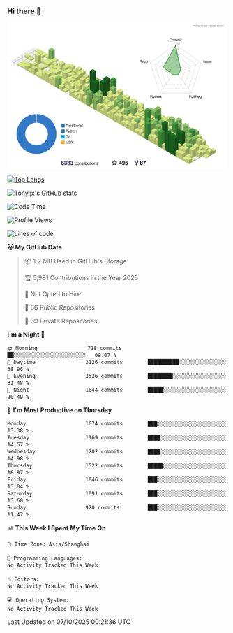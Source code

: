 ### Hi there 👋

![](./profile-3d-contrib/profile-green-animate.svg)

 

[![Top Langs](https://github-readme-stats.vercel.app/api/top-langs/?username=tonyljx)](https://github.com/anuraghazra/github-readme-stats)

![Tonyljx's GitHub stats](https://github-readme-stats.vercel.app/api?username=tonyljx&theme=default&show_icons=true)

 

<!--START_SECTION:waka-->
![Code Time](http://img.shields.io/badge/Code%20Time-1%2C472%20hrs%2049%20mins-blue)

![Profile Views](http://img.shields.io/badge/Profile%20Views-0-blue)

![Lines of code](https://img.shields.io/badge/From%20Hello%20World%20I%27ve%20Written-3.2%20million%20lines%20of%20code-blue)

**🐱 My GitHub Data** 

> 📦 1.2 MB Used in GitHub's Storage 
 > 
> 🏆 5,981 Contributions in the Year 2025
 > 
> 🚫 Not Opted to Hire
 > 
> 📜 66 Public Repositories 
 > 
> 🔑 39 Private Repositories 
 > 
**I'm a Night 🦉** 

```text
🌞 Morning                728 commits         ██░░░░░░░░░░░░░░░░░░░░░░░   09.07 % 
🌆 Daytime                3126 commits        ██████████░░░░░░░░░░░░░░░   38.96 % 
🌃 Evening                2526 commits        ████████░░░░░░░░░░░░░░░░░   31.48 % 
🌙 Night                  1644 commits        █████░░░░░░░░░░░░░░░░░░░░   20.49 % 
```
📅 **I'm Most Productive on Thursday** 

```text
Monday                   1074 commits        ███░░░░░░░░░░░░░░░░░░░░░░   13.38 % 
Tuesday                  1169 commits        ████░░░░░░░░░░░░░░░░░░░░░   14.57 % 
Wednesday                1202 commits        ████░░░░░░░░░░░░░░░░░░░░░   14.98 % 
Thursday                 1522 commits        █████░░░░░░░░░░░░░░░░░░░░   18.97 % 
Friday                   1046 commits        ███░░░░░░░░░░░░░░░░░░░░░░   13.04 % 
Saturday                 1091 commits        ███░░░░░░░░░░░░░░░░░░░░░░   13.60 % 
Sunday                   920 commits         ███░░░░░░░░░░░░░░░░░░░░░░   11.47 % 
```


📊 **This Week I Spent My Time On** 

```text
🕑︎ Time Zone: Asia/Shanghai

💬 Programming Languages: 
No Activity Tracked This Week

🔥 Editors: 
No Activity Tracked This Week

💻 Operating System: 
No Activity Tracked This Week
```


 Last Updated on 07/10/2025 00:21:36 UTC
<!--END_SECTION:waka-->
